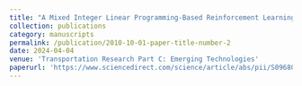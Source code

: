 ```yaml
---
title: "A Mixed Integer Linear Programming-Based Reinforcement Learning Framework for Electric Bus Scheduling with Multiple Termini and Service Routes."
collection: publications
category: manuscripts
permalink: /publication/2010-10-01-paper-title-number-2
date: 2024-04-04
venue: 'Transportation Research Part C: Emerging Technologies'
paperurl: 'https://www.sciencedirect.com/science/article/abs/pii/S0968090X24000913'
---
```

